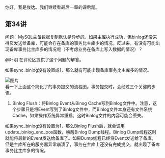你好，我是俊达。我们继续看最后一章的课后题。

## 第34讲

问题：MySQL主备数据复制默认是异步的。如果主库执行成功，但binlog还没来得及发送给备库，可能会存在备库的事务比主库少的情况。反过来，有没有可能出现备库事务比主库多的情况呢（不考虑业务在备库上写入数据的情况）？

@叶明 在评论区提供了这个问题的解答。

如果sync\_binlog没有设置成1，那么就有可能出现备库事务比主库多的情况。

![图片](https://static001.geekbang.org/resource/image/39/51/39bb6964251b3de13e95790766c5f251.png?wh=1026x1154)  
看一下上面这个简化了的事务提交的流程图，事务提交时，会经过三个关键的步骤。

1. Binlog Flush：将Binlog Event从Binog Cache写到Binlog文件中。注意，这个步骤只是将Event写到了Binlog文件中，而Binlog文件本身还有文件系统Cache，如果操作系统异常重启，这时Binlog文件的内容可能会丢失。

如果sync\_binlog没有设置为1，那么Binlog Flush后，就会调用update\_binlog\_end\_pos函数，唤醒Binlog Dump线程。Binlog Dump线程这时就能将最新的Event发送给备库了。如果Dump线程已经将Event发送给了备库，但是主库所在的服务器异常崩溃了，事务在主库上还没有完成提交，就出现了备库事务比主库多的情况。